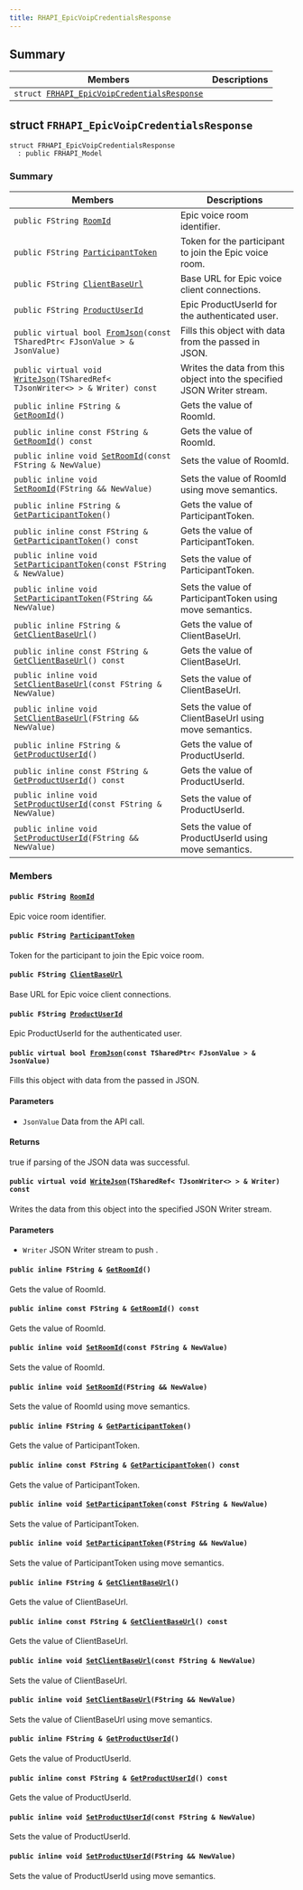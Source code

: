 ```yaml
---
title: RHAPI_EpicVoipCredentialsResponse
---
```


## Summary

 Members                        | Descriptions                                
--------------------------------|---------------------------------------------
`struct `[`FRHAPI_EpicVoipCredentialsResponse`](#structFRHAPI__EpicVoipCredentialsResponse) | 

## struct `FRHAPI_EpicVoipCredentialsResponse` <a id="structFRHAPI__EpicVoipCredentialsResponse"></a>

```
struct FRHAPI_EpicVoipCredentialsResponse
  : public FRHAPI_Model
```

### Summary

 Members                        | Descriptions                                
--------------------------------|---------------------------------------------
`public FString `[`RoomId`](#structFRHAPI__EpicVoipCredentialsResponse_1aa3846dbca30bea58a89d1330bac45182) | Epic voice room identifier.
`public FString `[`ParticipantToken`](#structFRHAPI__EpicVoipCredentialsResponse_1a8eba34a467acfd952f1a28953763b304) | Token for the participant to join the Epic voice room.
`public FString `[`ClientBaseUrl`](#structFRHAPI__EpicVoipCredentialsResponse_1a685de703d8623d2910e555f87249ef5e) | Base URL for Epic voice client connections.
`public FString `[`ProductUserId`](#structFRHAPI__EpicVoipCredentialsResponse_1a502c21555427ad73abed4fb1696d1401) | Epic ProductUserId for the authenticated user.
`public virtual bool `[`FromJson`](#structFRHAPI__EpicVoipCredentialsResponse_1a8ace05b4ccbcbad3427bf6551d0ab7a8)`(const TSharedPtr< FJsonValue > & JsonValue)` | Fills this object with data from the passed in JSON.
`public virtual void `[`WriteJson`](#structFRHAPI__EpicVoipCredentialsResponse_1aaeda2b439c6755532669177534df82c1)`(TSharedRef< TJsonWriter<> > & Writer) const` | Writes the data from this object into the specified JSON Writer stream.
`public inline FString & `[`GetRoomId`](#structFRHAPI__EpicVoipCredentialsResponse_1a8ab849b875f69870a61857db335b1daf)`()` | Gets the value of RoomId.
`public inline const FString & `[`GetRoomId`](#structFRHAPI__EpicVoipCredentialsResponse_1a4111c2aa51465dbd0f295eb3d4172902)`() const` | Gets the value of RoomId.
`public inline void `[`SetRoomId`](#structFRHAPI__EpicVoipCredentialsResponse_1a9de7e8efcb0c0605794d3c1b4e89646c)`(const FString & NewValue)` | Sets the value of RoomId.
`public inline void `[`SetRoomId`](#structFRHAPI__EpicVoipCredentialsResponse_1a39f8beb7362d2528acbdae0fdbf6735b)`(FString && NewValue)` | Sets the value of RoomId using move semantics.
`public inline FString & `[`GetParticipantToken`](#structFRHAPI__EpicVoipCredentialsResponse_1ac622133ba66e2fea9e908b00d85bc51d)`()` | Gets the value of ParticipantToken.
`public inline const FString & `[`GetParticipantToken`](#structFRHAPI__EpicVoipCredentialsResponse_1a95550252cef5ac9ec6f99f87cf3cd785)`() const` | Gets the value of ParticipantToken.
`public inline void `[`SetParticipantToken`](#structFRHAPI__EpicVoipCredentialsResponse_1aaad23e5ec30678c8c921af400e5ac63e)`(const FString & NewValue)` | Sets the value of ParticipantToken.
`public inline void `[`SetParticipantToken`](#structFRHAPI__EpicVoipCredentialsResponse_1a985f41eea83735462262d179ea3e2040)`(FString && NewValue)` | Sets the value of ParticipantToken using move semantics.
`public inline FString & `[`GetClientBaseUrl`](#structFRHAPI__EpicVoipCredentialsResponse_1a111c68cc362a6fbacb3204448c30b02f)`()` | Gets the value of ClientBaseUrl.
`public inline const FString & `[`GetClientBaseUrl`](#structFRHAPI__EpicVoipCredentialsResponse_1a541ae72a4b6f497f4fc2a17588e47796)`() const` | Gets the value of ClientBaseUrl.
`public inline void `[`SetClientBaseUrl`](#structFRHAPI__EpicVoipCredentialsResponse_1a9abb0f284674d2ae7ecf13aef82e2888)`(const FString & NewValue)` | Sets the value of ClientBaseUrl.
`public inline void `[`SetClientBaseUrl`](#structFRHAPI__EpicVoipCredentialsResponse_1a0cfea02c65472adf4b0772875402002c)`(FString && NewValue)` | Sets the value of ClientBaseUrl using move semantics.
`public inline FString & `[`GetProductUserId`](#structFRHAPI__EpicVoipCredentialsResponse_1af51133dfa23bc77e4e5fd239402560d5)`()` | Gets the value of ProductUserId.
`public inline const FString & `[`GetProductUserId`](#structFRHAPI__EpicVoipCredentialsResponse_1a9642fc859d058737949c2ef9ab6f7076)`() const` | Gets the value of ProductUserId.
`public inline void `[`SetProductUserId`](#structFRHAPI__EpicVoipCredentialsResponse_1a32276a266a786b5ad49ee0fd19f10275)`(const FString & NewValue)` | Sets the value of ProductUserId.
`public inline void `[`SetProductUserId`](#structFRHAPI__EpicVoipCredentialsResponse_1ae2d73b1456526aa9d2c12d338d490bc1)`(FString && NewValue)` | Sets the value of ProductUserId using move semantics.

### Members

#### `public FString `[`RoomId`](#structFRHAPI__EpicVoipCredentialsResponse_1aa3846dbca30bea58a89d1330bac45182) <a id="structFRHAPI__EpicVoipCredentialsResponse_1aa3846dbca30bea58a89d1330bac45182"></a>

Epic voice room identifier.

#### `public FString `[`ParticipantToken`](#structFRHAPI__EpicVoipCredentialsResponse_1a8eba34a467acfd952f1a28953763b304) <a id="structFRHAPI__EpicVoipCredentialsResponse_1a8eba34a467acfd952f1a28953763b304"></a>

Token for the participant to join the Epic voice room.

#### `public FString `[`ClientBaseUrl`](#structFRHAPI__EpicVoipCredentialsResponse_1a685de703d8623d2910e555f87249ef5e) <a id="structFRHAPI__EpicVoipCredentialsResponse_1a685de703d8623d2910e555f87249ef5e"></a>

Base URL for Epic voice client connections.

#### `public FString `[`ProductUserId`](#structFRHAPI__EpicVoipCredentialsResponse_1a502c21555427ad73abed4fb1696d1401) <a id="structFRHAPI__EpicVoipCredentialsResponse_1a502c21555427ad73abed4fb1696d1401"></a>

Epic ProductUserId for the authenticated user.

#### `public virtual bool `[`FromJson`](#structFRHAPI__EpicVoipCredentialsResponse_1a8ace05b4ccbcbad3427bf6551d0ab7a8)`(const TSharedPtr< FJsonValue > & JsonValue)` <a id="structFRHAPI__EpicVoipCredentialsResponse_1a8ace05b4ccbcbad3427bf6551d0ab7a8"></a>

Fills this object with data from the passed in JSON.

#### Parameters
* `JsonValue` Data from the API call.

#### Returns
true if parsing of the JSON data was successful.

#### `public virtual void `[`WriteJson`](#structFRHAPI__EpicVoipCredentialsResponse_1aaeda2b439c6755532669177534df82c1)`(TSharedRef< TJsonWriter<> > & Writer) const` <a id="structFRHAPI__EpicVoipCredentialsResponse_1aaeda2b439c6755532669177534df82c1"></a>

Writes the data from this object into the specified JSON Writer stream.

#### Parameters
* `Writer` JSON Writer stream to push .

#### `public inline FString & `[`GetRoomId`](#structFRHAPI__EpicVoipCredentialsResponse_1a8ab849b875f69870a61857db335b1daf)`()` <a id="structFRHAPI__EpicVoipCredentialsResponse_1a8ab849b875f69870a61857db335b1daf"></a>

Gets the value of RoomId.

#### `public inline const FString & `[`GetRoomId`](#structFRHAPI__EpicVoipCredentialsResponse_1a4111c2aa51465dbd0f295eb3d4172902)`() const` <a id="structFRHAPI__EpicVoipCredentialsResponse_1a4111c2aa51465dbd0f295eb3d4172902"></a>

Gets the value of RoomId.

#### `public inline void `[`SetRoomId`](#structFRHAPI__EpicVoipCredentialsResponse_1a9de7e8efcb0c0605794d3c1b4e89646c)`(const FString & NewValue)` <a id="structFRHAPI__EpicVoipCredentialsResponse_1a9de7e8efcb0c0605794d3c1b4e89646c"></a>

Sets the value of RoomId.

#### `public inline void `[`SetRoomId`](#structFRHAPI__EpicVoipCredentialsResponse_1a39f8beb7362d2528acbdae0fdbf6735b)`(FString && NewValue)` <a id="structFRHAPI__EpicVoipCredentialsResponse_1a39f8beb7362d2528acbdae0fdbf6735b"></a>

Sets the value of RoomId using move semantics.

#### `public inline FString & `[`GetParticipantToken`](#structFRHAPI__EpicVoipCredentialsResponse_1ac622133ba66e2fea9e908b00d85bc51d)`()` <a id="structFRHAPI__EpicVoipCredentialsResponse_1ac622133ba66e2fea9e908b00d85bc51d"></a>

Gets the value of ParticipantToken.

#### `public inline const FString & `[`GetParticipantToken`](#structFRHAPI__EpicVoipCredentialsResponse_1a95550252cef5ac9ec6f99f87cf3cd785)`() const` <a id="structFRHAPI__EpicVoipCredentialsResponse_1a95550252cef5ac9ec6f99f87cf3cd785"></a>

Gets the value of ParticipantToken.

#### `public inline void `[`SetParticipantToken`](#structFRHAPI__EpicVoipCredentialsResponse_1aaad23e5ec30678c8c921af400e5ac63e)`(const FString & NewValue)` <a id="structFRHAPI__EpicVoipCredentialsResponse_1aaad23e5ec30678c8c921af400e5ac63e"></a>

Sets the value of ParticipantToken.

#### `public inline void `[`SetParticipantToken`](#structFRHAPI__EpicVoipCredentialsResponse_1a985f41eea83735462262d179ea3e2040)`(FString && NewValue)` <a id="structFRHAPI__EpicVoipCredentialsResponse_1a985f41eea83735462262d179ea3e2040"></a>

Sets the value of ParticipantToken using move semantics.

#### `public inline FString & `[`GetClientBaseUrl`](#structFRHAPI__EpicVoipCredentialsResponse_1a111c68cc362a6fbacb3204448c30b02f)`()` <a id="structFRHAPI__EpicVoipCredentialsResponse_1a111c68cc362a6fbacb3204448c30b02f"></a>

Gets the value of ClientBaseUrl.

#### `public inline const FString & `[`GetClientBaseUrl`](#structFRHAPI__EpicVoipCredentialsResponse_1a541ae72a4b6f497f4fc2a17588e47796)`() const` <a id="structFRHAPI__EpicVoipCredentialsResponse_1a541ae72a4b6f497f4fc2a17588e47796"></a>

Gets the value of ClientBaseUrl.

#### `public inline void `[`SetClientBaseUrl`](#structFRHAPI__EpicVoipCredentialsResponse_1a9abb0f284674d2ae7ecf13aef82e2888)`(const FString & NewValue)` <a id="structFRHAPI__EpicVoipCredentialsResponse_1a9abb0f284674d2ae7ecf13aef82e2888"></a>

Sets the value of ClientBaseUrl.

#### `public inline void `[`SetClientBaseUrl`](#structFRHAPI__EpicVoipCredentialsResponse_1a0cfea02c65472adf4b0772875402002c)`(FString && NewValue)` <a id="structFRHAPI__EpicVoipCredentialsResponse_1a0cfea02c65472adf4b0772875402002c"></a>

Sets the value of ClientBaseUrl using move semantics.

#### `public inline FString & `[`GetProductUserId`](#structFRHAPI__EpicVoipCredentialsResponse_1af51133dfa23bc77e4e5fd239402560d5)`()` <a id="structFRHAPI__EpicVoipCredentialsResponse_1af51133dfa23bc77e4e5fd239402560d5"></a>

Gets the value of ProductUserId.

#### `public inline const FString & `[`GetProductUserId`](#structFRHAPI__EpicVoipCredentialsResponse_1a9642fc859d058737949c2ef9ab6f7076)`() const` <a id="structFRHAPI__EpicVoipCredentialsResponse_1a9642fc859d058737949c2ef9ab6f7076"></a>

Gets the value of ProductUserId.

#### `public inline void `[`SetProductUserId`](#structFRHAPI__EpicVoipCredentialsResponse_1a32276a266a786b5ad49ee0fd19f10275)`(const FString & NewValue)` <a id="structFRHAPI__EpicVoipCredentialsResponse_1a32276a266a786b5ad49ee0fd19f10275"></a>

Sets the value of ProductUserId.

#### `public inline void `[`SetProductUserId`](#structFRHAPI__EpicVoipCredentialsResponse_1ae2d73b1456526aa9d2c12d338d490bc1)`(FString && NewValue)` <a id="structFRHAPI__EpicVoipCredentialsResponse_1ae2d73b1456526aa9d2c12d338d490bc1"></a>

Sets the value of ProductUserId using move semantics.

